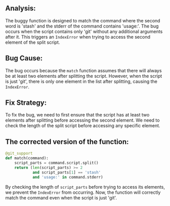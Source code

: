 ## Analysis:
The buggy function is designed to match the command where the second word is 'stash' and the stderr of the command contains 'usage:'. The bug occurs when the script contains only 'git' without any additional arguments after it. This triggers an `IndexError` when trying to access the second element of the split script.

## Bug Cause:
The bug occurs because the `match` function assumes that there will always be at least two elements after splitting the script. However, when the script is just 'git', there is only one element in the list after splitting, causing the `IndexError`.

## Fix Strategy:
To fix the bug, we need to first ensure that the script has at least two elements after splitting before accessing the second element. We need to check the length of the split script before accessing any specific element.

## The corrected version of the function:
```python
@git_support
def match(command):
    script_parts = command.script.split()
    return (len(script_parts) >= 2 
            and script_parts[1] == 'stash'
            and 'usage:' in command.stderr)
```

By checking the length of `script_parts` before trying to access its elements, we prevent the `IndexError` from occurring. Now, the function will correctly match the command even when the script is just 'git'.